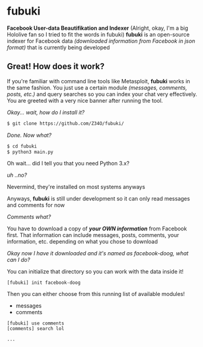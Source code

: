 # fubuki
**Facebook User-data Beautifikation and Indexer** (Alright, okay, I'm a big Hololive fan so I tried to fit the words in fubuki)
**fubuki** is an open-source indexer for Facebook data *(downloaded information from Facebook in json format)* that is currently being developed

## Great! How does it work?
If you're familiar with command line tools like Metasploit, **fubuki** works in the same fashion. You just use a certain module *(messages, comments, posts, etc.)* and query searches so you can index your chat very effectively.
You are greeted with a very nice banner after running the tool.

*Okay... wait, how do I install it?*
```bash
$ git clone https://github.com/Z34O/fubuki/
```

*Done. Now what?*
```bash
$ cd fubuki
$ python3 main.py
```

Oh wait... did I tell you that you need Python 3.x?

*uh ..no?*

Nevermind, they're installed on most systems anyways

Anyways, **fubuki** is still under development so it can only read messages and comments for now

*Comments what?*

You have to download a copy of ***your OWN information*** from Facebook first.
That information can include messages, posts, comments, your information, etc. depending on what you chose to download

*Okay now I have it downloaded and it's named as facebook-doog, what can I do?*

You can initialize that directory so you can work with the data inside it!
```
[fubuki] init facebook-doog
```

Then you can either choose from this running list of available modules!
- messages
- comments

```
[fubuki] use comments
[comments] search lol

...
```
